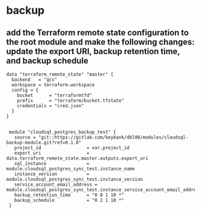 # backup

## add the Terraform remote state configuration to the root module and make the following changes: update the export URI, backup retention time, and backup schedule
```hcl
data "terraform_remote_state" "master" {
  backend   = "gcs"
  workspace = terraform.workspace
  config = {
    bucket      = "terraformtfd"
    prefix      = "terraform/bucket.tfstate"
    credentials = "cred.json"
  }
}


 module "cloudsql_postgres_backup_test" {
   source = "git::https://gitlab.com/keybank/dbl00/modules/cloudsql-backup-module.git?ref=0.1.0"
   project_id                 = var.project_id
   export_uri                 = data.terraform_remote_state.master.outputs.export_uri
   sql_instance               = module.cloudsql_postgres_sync_test.instance_name
   instance_version           = module.cloudsql_postgres_sync_test.instance_version
   service_account_email_address = module.cloudsql_postgres_sync_test.instance_service_account_email_address
   backup_retention_time      = "0 0 1 10 *"
   backup_schedule            = "0 2 1 10 *"
 }

```



